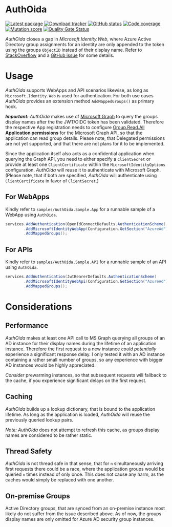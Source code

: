 AuthOida
==========

[![Latest package](https://img.shields.io/nuget/v/AuthOida.Microsoft.Identity.Groups.svg)](https://www.nuget.org/packages/AuthOida.Microsoft.Identity.Groups)
[![Download tracker](https://img.shields.io/nuget/dt/AuthOida.Microsoft.Identity.Groups.svg)](https://www.nuget.org/packages/AuthOida.Microsoft.Identity.Groups)
[![GitHub status](https://github.com/peterwurzinger/AuthOida/workflows/everything/badge.svg)](https://github.com/peterwurzinger/AuthOida/actions)
[![Code coverage](https://codecov.io/gh/peterwurzinger/AuthOida/branch/main/graph/badge.svg)](https://codecov.io/gh/peterwurzinger/AuthOida)
[![Mutation score](https://img.shields.io/endpoint?style=flat&url=https%3A%2F%2Fbadge-api.stryker-mutator.io%2Fgithub.com%2Fpeterwurzinger%2FAuthOida%2Fmain)](https://dashboard.stryker-mutator.io/reports/github.com/peterwurzinger/AuthOida/main)
[![Quality Gate Status](https://sonarcloud.io/api/project_badges/measure?project=peterwurzinger_AuthOida&metric=alert_status)](https://sonarcloud.io/summary/new_code?id=peterwurzinger_AuthOida)

*AuthOida* closes a gap in *Microsoft.Identity.Web*, where Azure Active Directory group
assignments for an identity are only appended to the token using the groups `ObjectID` instead of
their display name. Refer to [StackOverflow](https://stackoverflow.com/questions/65146210/azure-ad-show-group-name-in-id-token-instead-of-group-id)
and a [GitHub issue](https://github.com/MicrosoftDocs/azure-docs/issues/59766) for some details.

# Usage
*AuthOida* supports WebApps and API scenarios likewise, as long as `Microsoft.Identity.Web` is
used for authentication. For both use cases *AuthOida* provides an extension method
`AddMappedGroups()` as primary hook.

***Important:*** *AuthOida* makes use of [Microsoft Graph](https://docs.microsoft.com/en-us/graph/overview) to query
the groups display names after the the JWT/OIDC token has been validated. Therefore the respective App
registration needs to configure
[Group.Read.All](https://docs.microsoft.com/en-us/graph/permissions-reference#group-permissions)
**Application permissions** for the Microsoft Graph API, so that the application can read group details.
Please note, that Delegated permissions are not yet supported, and that there are not plans for it
to be implemented.

Since the application itself also acts as a confidential application when querying the Graph API, you
need to either specify a `ClientSecret` or provide at least one `ClientCertificate` within the
`MicrosoftIdentityOptions` configuration. *AuthOida* will reuse it to authenticate with Microsoft
Graph. (Please note, that if both are specified, *AuthOida* will authenticate using `ClientCertificate` in favor of
`ClientSecret`.)

## For WebApps
Kindly refer to `samples/AuthOida.Sample.App` for a runnable sample of a WebApp using `AuthOida`.
```csharp
services.AddAuthentication(OpenIdConnectDefaults.AuthenticationScheme)
        .AddMicrosoftIdentityWebApp(Configuration.GetSection("AzureAd"))
        .AddMappedGroups();
```

## For APIs
Kindly refer to `samples/AuthOida.Sample.API` for a runnable sample of an API using `AuthOida`.
```csharp
services.AddAuthentication(JwtBearerDefaults.AuthenticationScheme)
        .AddMicrosoftIdentityWebApi(Configuration.GetSection("AzureAd"))
        .AddMappedGroups();
```

# Considerations

## Performance
*AuthOida* makes at least one API call to MS Graph querying all groups of an AD instance
for their display names during the lifetime of an application instance. Therefore the first request
to a new instance *could potentially* experience a significant response delay. I only tested it with
an AD instance containing a rather small number of groups, so any experience with bigger AD instances
would be highly appreciated.

*Consider* prewarming instances, so that subsequent requests will fallback to the cache, if you
experience significant delays on the first request.

## Caching
*AuthOida* builds up a lookup dictionary, that is bound to the application lifetime. As long as the
application is loaded, *AuthOida* will reuse the previously queried lookup pairs.

*Note:* *AuthOida* does not attempt to refresh this cache, as groups display names are considered to be
rather static.

## Thread Safety
*AuthOida* is not thread safe in that sense, that for `n` simultaneously arriving first requests there
could be a race, where the application groups would be queried `n` times instead of only once.
This does not cause any harm, as the caches would simply be replaced with one another.

## On-premise Groups
Active Directory groups, that are synced from an on-premise instance most likely do not suffer from
the issue described above. As of now, the groups display names are only omitted for Azure AD security
group instances.